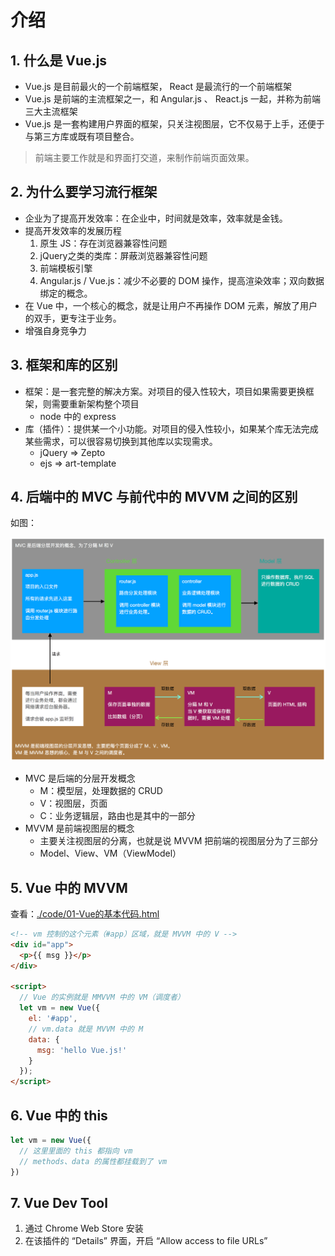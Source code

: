 # 介绍

## 1. 什么是 Vue.js

* Vue.js 是目前最火的一个前端框架， React 是最流行的一个前端框架
* Vue.js 是前端的主流框架之一，和 Angular.js 、 React.js 一起，并称为前端三大主流框架
* Vue.js 是一套构建用户界面的框架，只关注视图层，它不仅易于上手，还便于与第三方库或既有项目整合。
  
>前端主要工作就是和界面打交道，来制作前端页面效果。

## 2. 为什么要学习流行框架

* 企业为了提高开发效率：在企业中，时间就是效率，效率就是金钱。
* 提高开发效率的发展历程
  1. 原生 JS：存在浏览器兼容性问题 
  2. jQuery之类的类库：屏蔽浏览器兼容性问题 
  3. 前端模板引擎
  4. Angular.js / Vue.js：减少不必要的 DOM 操作，提高渲染效率；双向数据绑定的概念。
* 在 Vue 中，一个核心的概念，就是让用户不再操作 DOM 元素，解放了用户的双手，更专注于业务。
* 增强自身竞争力

## 3. 框架和库的区别

* 框架：是一套完整的解决方案。对项目的侵入性较大，项目如果需要更换框架，则需要重新架构整个项目
  * node 中的 express
* 库（插件）：提供某一个小功能。对项目的侵入性较小，如果某个库无法完成某些需求，可以很容易切换到其他库以实现需求。
  * jQuery => Zepto
  * ejs => art-template

## 4. 后端中的 MVC 与前代中的 MVVM 之间的区别

如图：

![./images/1.1.png](./images/1.1.png)

* MVC 是后端的分层开发概念
  * M：模型层，处理数据的 CRUD
  * V：视图层，页面
  * C：业务逻辑层，路由也是其中的一部分
* MVVM 是前端视图层的概念
  * 主要关注视图层的分离，也就是说 MVVM 把前端的视图层分为了三部分
  * Model、View、VM（ViewModel）

## 5. Vue 中的 MVVM

查看：[./code/01-Vue的基本代码.html](./code/01-Vue的基本代码.html)

```html
<!-- vm 控制的这个元素（#app）区域，就是 MVVM 中的 V -->
<div id="app">
  <p>{{ msg }}</p>
</div>

<script>
  // Vue 的实例就是 MMVVM 中的 VM（调度者）
  let vm = new Vue({
    el: '#app',
    // vm.data 就是 MVVM 中的 M
    data: {
      msg: 'hello Vue.js!'
    }
  });
</script>
```

## 6. Vue 中的 this

```javascript
let vm = new Vue({
  // 这里里面的 this 都指向 vm
  // methods、data 的属性都挂载到了 vm
})
```

## 7. Vue Dev Tool

1. 通过 Chrome Web Store 安装
2. 在该插件的 “Details” 界面，开启 “Allow access to file URLs”
